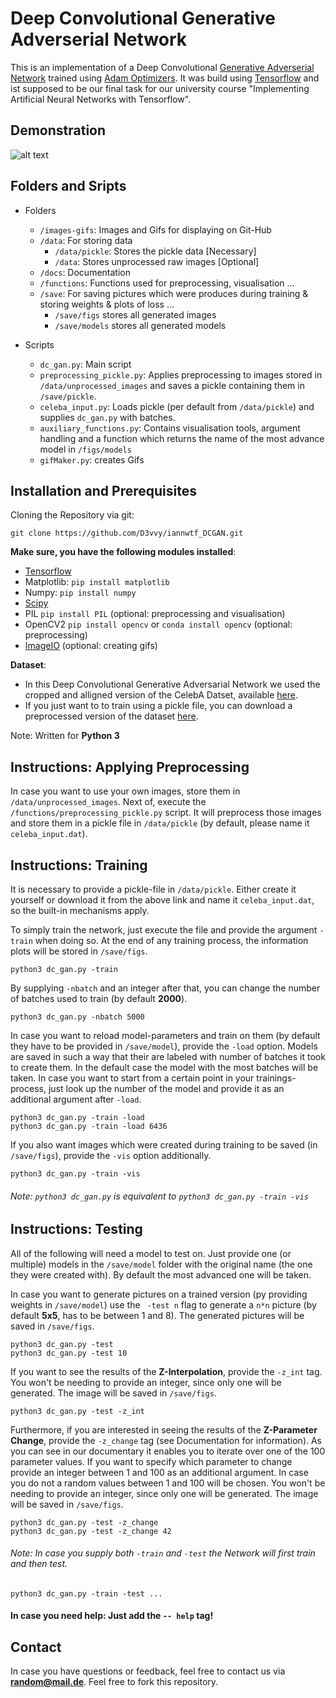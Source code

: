 # Deep Convolutional Generative Adverserial Network
This is an implementation of a Deep Convolutional [Generative Adverserial Network](https://en.wikipedia.org/wiki/Generative_adversarial_networks) trained using [Adam Optimizers](https://en.wikipedia.org/wiki/Stochastic_gradient_descent#Adam). It was build using [Tensorflow](https://en.wikipedia.org/wiki/TensorFlow) and ist supposed to be our final task for our university course "Implementing Artificial Neural Networks with Tensorflow".

## Demonstration
![alt text](https://github.com/D3vvy/iannwtf_DCGAN/blob/master/images-gifs/showcase_gif.gif "Training Progress")

## Folders and Sripts
- Folders
    + ```/images-gifs```: Images and Gifs for displaying on Git-Hub
    + ```/data```: For storing data
        * ```/data/pickle```: Stores the pickle data [Necessary]
        * ```/data```: Stores unprocessed raw images [Optional]
    + ```/docs```: Documentation
    + ```/functions```: Functions used for preprocessing, visualisation ...
    + ```/save```: For saving pictures which were produces during training & storing weights & plots of loss ...
        * ```/save/figs``` stores all generated images
        * ```/save/models``` stores all generated models

- Scripts
    + ```dc_gan.py```: Main script
    + ```preprocessing_pickle.py```: Applies preprocessing to images stored in ```/data/unprocessed_images``` and saves a pickle containing them in ```/save/pickle```.
    + ```celeba_input.py```: Loads pickle (per default from ```/data/pickle```) and supplies ```dc_gan.py``` with batches.
    + ```auxiliary_functions.py```: Contains visualisation tools, argument handling and a function which returns the name of the most advance model in ```/figs/models```
    + ```gifMaker.py```: creates Gifs

## Installation and Prerequisites
Cloning the Repository via git:
```
git clone https://github.com/D3vvy/iannwtf_DCGAN.git
```

**Make sure, you have the following modules installed**:
- [Tensorflow](https://www.tensorflow.org/versions/r0.12/get_started/os_setup)
- Matplotlib: ```pip install matplotlib```
- Numpy: ```pip install numpy```
- [Scipy](https://www.scipy.org/scipylib/download.html)
- PIL ```pip install PIL``` (optional: preprocessing and visualisation)
- OpenCV2 ```pip install opencv``` or ```conda install opencv``` (optional: preprocessing)
- [ImageIO](https://pypi.python.org/pypi/imageio) (optional: creating gifs)

**Dataset**:
- In this Deep Convolutional Generative Adversarial Network we used the cropped and alligned version of the CelebA Datset, available [here](http://mmlab.ie.cuhk.edu.hk/projects/CelebA.html).
- If you just want to to train using a pickle file, you can download a preprocessed version of the dataset [here](https://www.dropbox.com/sh/2ls6zf1qvdhfind/AAAYrGDpPKQ25YmrqEf-rR3_a?dl=0).

Note: Written for **Python 3**

## Instructions: Applying Preprocessing
In case you want to use your own images, store them in ```/data/unprocessed_images```. Next of, execute the ```/functions/preprocessing_pickle.py``` script. It will preprocess those images and store them in a pickle file in ```/data/pickle``` (by default, please name it ```celeba_input.dat```).

## Instructions: Training
It is necessary to provide a pickle-file in  ```/data/pickle```. Either create it yourself or download it from the above link and name it ```celeba_input.dat```, so the built-in mechanisms apply.

To simply train the network, just execute the file and provide the argument ```-train``` when doing so. At the end of any training process, the information plots will be stored in ```/save/figs```.
```
python3 dc_gan.py -train
```
By supplying ```-nbatch``` and an integer after that, you can change the number of batches used to train (by default **2000**).
```
python3 dc_gan.py -nbatch 5000
```
In case you want to reload model-parameters and train on them (by default they have to be provided in ```/save/model```), provide the ```-load``` option. Models are saved in such a way that their are labeled with number of batches it took to create them. In the default case the model with the most batches will be taken. In case you want to start from a certain point in your trainings-process, just look up the number of the model and provide it as an additional argument after ```-load```.
```
python3 dc_gan.py -train -load
python3 dc_gan.py -train -load 6436
```
If you also want images which were created during training to be saved (in ```/save/figs```), provide the ```-vis``` option additionally.
```
python3 dc_gan.py -train -vis
```

###### Note: ```python3 dc_gan.py``` is equivalent to ```python3 dc_gan.py -train -vis```

## Instructions: Testing
All of the following will need a model to test on. Just provide one (or multiple) models in the ```/save/model``` folder with the original name (the one they were created with). By default the most advanced one will be taken.

In case you want to generate pictures on a trained version (py providing weights in ```/save/model```) use the ``` -test n``` flag to generate a ```n*n``` picture (by default **5x5**, has to be between 1 and 8). The generated pictures will be saved in ```/save/figs```.
```
python3 dc_gan.py -test
python3 dc_gan.py -test 10
```
If you want to see the results of the **Z-Interpolation**, provide the ```-z_int``` tag. You won't be needing to provide an integer, since only one will be generated. The image will be saved in ```/save/figs```.
```
python3 dc_gan.py -test -z_int
```
Furthermore, if you are interested in seeing the results of the **Z-Parameter Change**, provide the ```-z_change``` tag (see Documentation for information). As you can see in our documentary it enables you to iterate over one of the 100 parameter values. If you want to specify which parameter to change provide an integer between 1 and 100 as an additional argument. In case you do not a random values between 1 and 100 will be chosen. You won't be needing to provide an integer, since only one will be generated. The image will be saved in ```/save/figs```.
```
python3 dc_gan.py -test -z_change
python3 dc_gan.py -test -z_change 42
```

###### Note: In case you supply both ```-train``` and ```-test``` the Network will first train and then test.
```
python3 dc_gan.py -train -test ...
```

#### In case you need help: Just add the ```-- help``` tag!

## Contact
In case you have questions or feedback, feel free to contact us via **random@mail.de**. Feel free to fork this repository.

